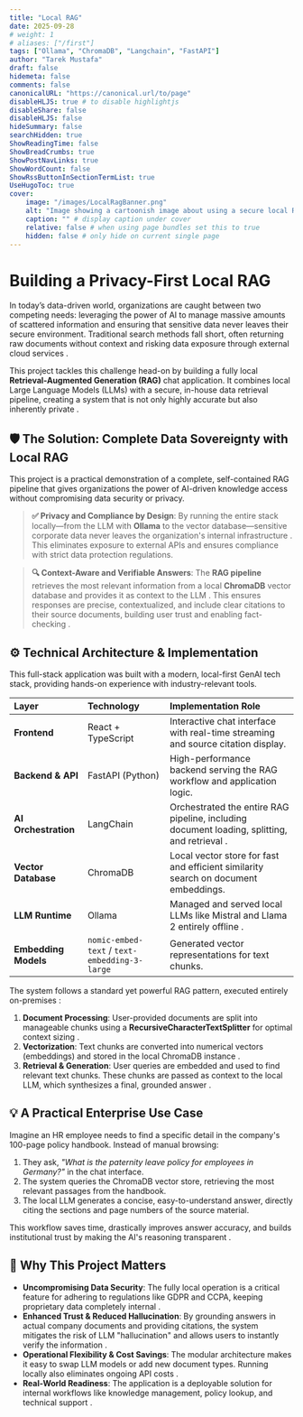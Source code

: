 ```yaml
---
title: "Local RAG"
date: 2025-09-28
# weight: 1
# aliases: ["/first"]
tags: ["Ollama", "ChromaDB", "Langchain", "FastAPI"]
author: "Tarek Mustafa"
draft: false
hidemeta: false
comments: false
canonicalURL: "https://canonical.url/to/page"
disableHLJS: true # to disable highlightjs
disableShare: false
disableHLJS: false
hideSummary: false
searchHidden: true
ShowReadingTime: false
ShowBreadCrumbs: true
ShowPostNavLinks: true
ShowWordCount: false
ShowRssButtonInSectionTermList: true
UseHugoToc: true
cover:
    image: "/images/LocalRagBanner.png"
    alt: "Image showing a cartoonish image about using a secure local RAG"
    caption: "" # display caption under cover
    relative: false # when using page bundles set this to true
    hidden: false # only hide on current single page
---
```


# Building a Privacy-First Local RAG

In today’s data-driven world, organizations are caught between two competing needs: leveraging the power of AI to manage massive amounts of scattered information and ensuring that sensitive data never leaves their secure environment. Traditional search methods fall short, often returning raw documents without context and risking data exposure through external cloud services .

This project tackles this challenge head-on by building a fully local **Retrieval-Augmented Generation (RAG)** chat application. It combines local Large Language Models (LLMs) with a secure, in-house data retrieval pipeline, creating a system that is not only highly accurate but also inherently private .

## 🛡️ The Solution: Complete Data Sovereignty with Local RAG

This project is a practical demonstration of a complete, self-contained RAG pipeline that gives organizations the power of AI-driven knowledge access without compromising data security or privacy.

> **✅ Privacy and Compliance by Design**: By running the entire stack locally—from the LLM with **Ollama** to the vector database—sensitive corporate data never leaves the organization's internal infrastructure . This eliminates exposure to external APIs and ensures compliance with strict data protection regulations.

> **🔍 Context-Aware and Verifiable Answers**: The **RAG pipeline** retrieves the most relevant information from a local **ChromaDB** vector database and provides it as context to the LLM . This ensures responses are precise, contextualized, and include clear citations to their source documents, building user trust and enabling fact-checking .

## ⚙️ Technical Architecture & Implementation

This full-stack application was built with a modern, local-first GenAI tech stack, providing hands-on experience with industry-relevant tools.

| **Layer** | **Technology** | **Implementation Role** |
| :--- | :--- | :--- |
| **Frontend** | React + TypeScript | Interactive chat interface with real-time streaming and source citation display. |
| **Backend & API** | FastAPI (Python) | High-performance backend serving the RAG workflow and application logic. |
| **AI Orchestration**| LangChain | Orchestrated the entire RAG pipeline, including document loading, splitting, and retrieval . |
| **Vector Database** | ChromaDB | Local vector store for fast and efficient similarity search on document embeddings. |
| **LLM Runtime** | Ollama | Managed and served local LLMs like Mistral and Llama 2 entirely offline . |
| **Embedding Models**| `nomic-embed-text` / `text-embedding-3-large` | Generated vector representations for text chunks. |

The system follows a standard yet powerful RAG pattern, executed entirely on-premises :
1.  **Document Processing**: User-provided documents are split into manageable chunks using a **RecursiveCharacterTextSplitter** for optimal context sizing .
2.  **Vectorization**: Text chunks are converted into numerical vectors (embeddings) and stored in the local ChromaDB instance .
3.  **Retrieval & Generation**: User queries are embedded and used to find relevant text chunks. These chunks are passed as context to the local LLM, which synthesizes a final, grounded answer .

## 💡 A Practical Enterprise Use Case

Imagine an HR employee needs to find a specific detail in the company's 100-page policy handbook. Instead of manual browsing:
1.  They ask, *"What is the paternity leave policy for employees in Germany?"* in the chat interface.
2.  The system queries the ChromaDB vector store, retrieving the most relevant passages from the handbook.
3.  The local LLM generates a concise, easy-to-understand answer, directly citing the sections and page numbers of the source material.

This workflow saves time, drastically improves answer accuracy, and builds institutional trust by making the AI's reasoning transparent .

## 🎯 Why This Project Matters

-   **Uncompromising Data Security**: The fully local operation is a critical feature for adhering to regulations like GDPR and CCPA, keeping proprietary data completely internal .
-   **Enhanced Trust & Reduced Hallucination**: By grounding answers in actual company documents and providing citations, the system mitigates the risk of LLM "hallucination" and allows users to instantly verify the information .
-   **Operational Flexibility & Cost Savings**: The modular architecture makes it easy to swap LLM models or add new document types. Running locally also eliminates ongoing API costs .
-   **Real-World Readiness**: The application is a deployable solution for internal workflows like knowledge management, policy lookup, and technical support .

